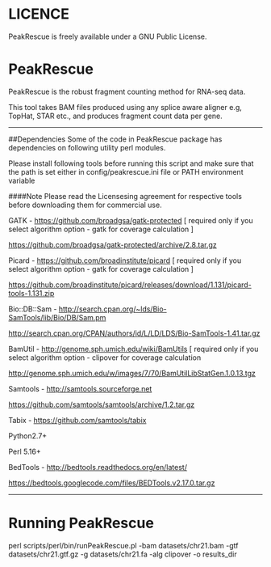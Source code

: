 LICENCE
=======

PeakRescue is freely available under a GNU Public License.

PeakRescue
===========

PeakRescue is the robust fragment counting method for RNA-seq data.

This tool takes BAM files produced using any splice aware aligner e.g, TopHat, STAR etc., and  produces fragment count data per gene. 

---

##Dependencies
Some of the code in PeakRescue package has dependencies on following utility perl modules.



Please install following tools before running this script and make sure that the path is set either in config/peakrescue.ini file or PATH environment variable 

####Note
Please read the Licensesing agreement for respective tools before downloading them for commercial use.

GATK - https://github.com/broadgsa/gatk-protected [ required only if you select algorithm option - gatk for coverage calculation ] 

https://github.com/broadgsa/gatk-protected/archive/2.8.tar.gz

Picard - https://github.com/broadinstitute/picard [ required only if you select algorithm option - gatk for coverage calculation ] 

https://github.com/broadinstitute/picard/releases/download/1.131/picard-tools-1.131.zip

Bio::DB::Sam - http://search.cpan.org/~lds/Bio-SamTools/lib/Bio/DB/Sam.pm

http://search.cpan.org/CPAN/authors/id/L/LD/LDS/Bio-SamTools-1.41.tar.gz

BamUtil - http://genome.sph.umich.edu/wiki/BamUtils [ required only if you select algorithm option - clipover for coverage calculation

http://genome.sph.umich.edu/w/images/7/70/BamUtilLibStatGen.1.0.13.tgz

Samtools - http://samtools.sourceforge.net

https://github.com/samtools/samtools/archive/1.2.tar.gz

Tabix - https://github.com/samtools/tabix


Python2.7+

Perl 5.16+

BedTools - http://bedtools.readthedocs.org/en/latest/

https://bedtools.googlecode.com/files/BEDTools.v2.17.0.tar.gz

---

# Running PeakRescue

perl scripts/perl/bin/runPeakRescue.pl -bam datasets/chr21.bam -gtf datasets/chr21.gtf.gz -g datasets/chr21.fa -alg clipover -o results_dir

